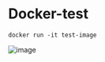 # Docker-test
```
docker run -it test-image
```
![image](https://github.com/user-attachments/assets/2b74222c-25dd-411b-b1a6-2d7cdf5f63cf)
